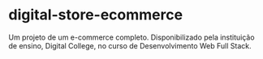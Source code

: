# digital-store-ecommerce
Um projeto de um e-commerce completo. Disponibilizado pela instituição de ensino, Digital College, no curso de Desenvolvimento Web Full Stack.